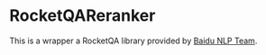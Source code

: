 # RocketQAReranker

This is a wrapper a RocketQA library provided by [Baidu NLP Team](https://github.com/PaddlePaddle/RocketQA).
